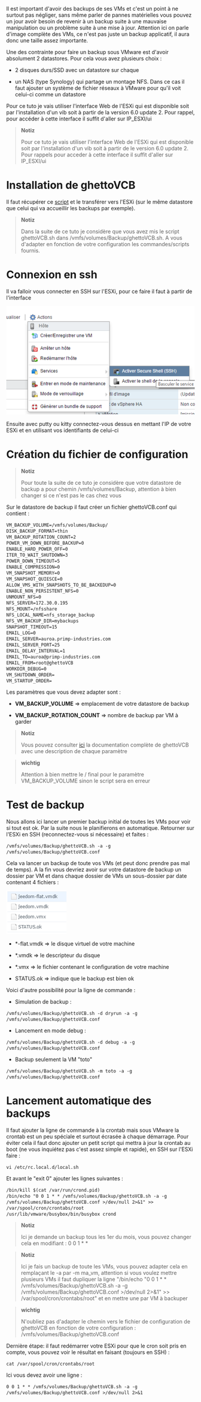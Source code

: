 Il est important d'avoir des backups de ses VMs et c'est un point à ne
surtout pas négliger, sans même parler de pannes matérielles vous pouvez
un jour avoir besoin de revenir à un backup suite à une mauvaise
manipulation ou un problème suite à une mise à jour. Attention ici on
parle d'image complète des VMs, ce n'est pas juste un backup applicatif,
il aura donc une taille assez importante.

Une des contrainte pour faire un backup sous VMware est d'avoir
absolument 2 datastores. Pour cela vous avez plusieurs choix :

-   2 disques durs/SSD avec un datastore sur chaque

-   un NAS (type Synology) qui partage un montage NFS. Dans ce cas il
    faut ajouter un système de fichier réseaux à VMware pour qu'il voit
    celui-ci comme un datastore

Pour ce tuto je vais utiliser l'interface Web de l'ESXi qui est
disponible soit par l'installation d'un vib soit à partir de la version
6.0 update 2. Pour rappel, pour accéder à cette interface il suffit
d'aller sur IP\_ESXI/ui

> **Notiz**
>
> Pour ce tuto je vais utiliser l'interface Web de l'ESXi qui est
> disponible soit par l'installation d'un vib soit à partir de le
> version 6.0 update 2. Pour rappels pour acceder à cette interface il
> suffit d'aller sur IP\_ESXI/ui

Installation de ghettoVCB 
=========================

Il faut récupérer ce
[script](https://raw.githubusercontent.com/lamw/ghettoVCB/master/ghettoVCB.sh)
et le transférer vers l'ESXi (sur le même datastore que celui qui va
accueillir les backups par exemple).

> **Notiz**
>
> Dans la suite de ce tuto je considère que vous avez mis le script
> ghettoVCB.sh dans /vmfs/volumes/Backup/ghettoVCB.sh. A vous d'adapter
> en fonction de votre configuration les commandes/scripts fournis.

Connexion en ssh 
================

Il va falloir vous connecter en SSH sur l'ESXi, pour ce faire il faut à
partir de l'interface

![vmware.backup](images/vmware.backup.PNG)

Ensuite avec putty ou kitty connectez-vous dessus en mettant l'IP de
votre ESXi et en utilisant vos identifiants de celui-ci

Création du fichier de configuration 
====================================

> **Notiz**
>
> Pour toute la suite de ce tuto je considère que votre datastore de
> backup a pour chemin /vmfs/volumes/Backup, attention à bien changer si
> ce n'est pas le cas chez vous

Sur le datastore de backup il faut créer un fichier ghettoVCB.conf qui
contient :

    VM_BACKUP_VOLUME=/vmfs/volumes/Backup/
    DISK_BACKUP_FORMAT=thin
    VM_BACKUP_ROTATION_COUNT=2
    POWER_VM_DOWN_BEFORE_BACKUP=0
    ENABLE_HARD_POWER_OFF=0
    ITER_TO_WAIT_SHUTDOWN=3
    POWER_DOWN_TIMEOUT=5
    ENABLE_COMPRESSION=0
    VM_SNAPSHOT_MEMORY=0
    VM_SNAPSHOT_QUIESCE=0
    ALLOW_VMS_WITH_SNAPSHOTS_TO_BE_BACKEDUP=0
    ENABLE_NON_PERSISTENT_NFS=0
    UNMOUNT_NFS=0
    NFS_SERVER=172.30.0.195
    NFS_MOUNT=/nfsshare
    NFS_LOCAL_NAME=nfs_storage_backup
    NFS_VM_BACKUP_DIR=mybackups
    SNAPSHOT_TIMEOUT=15
    EMAIL_LOG=0
    EMAIL_SERVER=auroa.primp-industries.com
    EMAIL_SERVER_PORT=25
    EMAIL_DELAY_INTERVAL=1
    EMAIL_TO=auroa@primp-industries.com
    EMAIL_FROM=root@ghettoVCB
    WORKDIR_DEBUG=0
    VM_SHUTDOWN_ORDER=
    VM_STARTUP_ORDER=

Les paramètres que vous devez adapter sont :

-   **VM\_BACKUP\_VOLUME** ⇒ emplacement de votre datastore de backup

-   **VM\_BACKUP\_ROTATION\_COUNT** ⇒ nombre de backup par VM à garder

> **Notiz**
>
> Vous pouvez consulter
> [ici](https://communities.vmware.com/docs/DOC-8760) la documentation
> complète de ghettoVCB avec une description de chaque paramètre

> **wichtig**
>
> Attention à bien mettre le / final pour le paramètre
> VM\_BACKUP\_VOLUME sinon le script sera en erreur

Test de backup 
==============

Nous allons ici lancer un premier backup initial de toutes les VMs pour
voir si tout est ok. Par la suite nous le planifierons en automatique.
Retourner sur l'ESXi en SSH (reconnectez-vous si nécessaire) et faites :

    /vmfs/volumes/Backup/ghettoVCB.sh -a -g /vmfs/volumes/Backup/ghettoVCB.conf

Cela va lancer un backup de toute vos VMs (et peut donc prendre pas mal
de temps). A la fin vous devriez avoir sur votre datastore de backup un
dossier par VM et dans chaque dossier de VMs un sous-dossier par date
contenant 4 fichiers :

![vmware.backup2](images/vmware.backup2.PNG)

-   \*-flat.vmdk ⇒ le disque virtuel de votre machine

-   \*.vmdk ⇒ le descripteur du disque

-   \*.vmx ⇒ le fichier contenant le configuration de votre machine

-   STATUS.ok ⇒ indique que le backup est bien ok

Voici d'autre possibilité pour la ligne de commande :

-   Simulation de backup :

<!-- -->

    /vmfs/volumes/Backup/ghettoVCB.sh -d dryrun -a -g /vmfs/volumes/Backup/ghettoVCB.conf

-   Lancement en mode debug :

<!-- -->

    /vmfs/volumes/Backup/ghettoVCB.sh -d debug -a -g /vmfs/volumes/Backup/ghettoVCB.conf

-   Backup seulement la VM "toto"

<!-- -->

    /vmfs/volumes/Backup/ghettoVCB.sh -m toto -a -g /vmfs/volumes/Backup/ghettoVCB.conf

Lancement automatique des backups 
=================================

Il faut ajouter la ligne de commande à la crontab mais sous VMware la
crontab est un peu spéciale et surtout écrasée à chaque démarrage. Pour
éviter cela il faut donc ajouter un petit script qui mettra à jour la
crontab au boot (ne vous inquiétez pas c'est assez simple et rapide), en
SSH sur l'ESXi faire :

    vi /etc/rc.local.d/local.sh

Et avant le "exit 0" ajouter les lignes suivantes :

    /bin/kill $(cat /var/run/crond.pid)
    /bin/echo "0 0 1 * * /vmfs/volumes/Backup/ghettoVCB.sh -a -g /vmfs/volumes/Backup/ghettoVCB.conf >/dev/null 2>&1" >> /var/spool/cron/crontabs/root
    /usr/lib/vmware/busybox/bin/busybox crond

> **Notiz**
>
> Ici je demande un backup tous les 1er du mois, vous pouvez changer
> cela en modifiant : 0 0 1 \* \*

> **Notiz**
>
> Ici je fais un backup de toute les VMs, vous pouvez adapter cela en
> remplaçant le -a par -m ma\_vm, attention si vous voulez mettre
> plusieurs VMs il faut dupliquer la ligne "/bin/echo "0 0 1 \* \*
> /vmfs/volumes/Backup/ghettoVCB.sh -a -g
> /vmfs/volumes/Backup/ghettoVCB.conf &gt;/dev/null 2&gt;&1" &gt;&gt;
> /var/spool/cron/crontabs/root" et en mettre une par VM à backuper

> **wichtig**
>
> N'oubliez pas d'adapter le chemin vers le fichier de configuration de
> ghettoVCB en fonction de votre configuration :
> /vmfs/volumes/Backup/ghettoVCB.conf

Dernière étape: il faut redémarrer votre ESXi pour que le cron soit pris
en compte, vous pouvez voir le résultat en faisant (toujours en SSH) :

    cat /var/spool/cron/crontabs/root

Ici vous devez avoir une ligne :

    0 0 1 * * /vmfs/volumes/Backup/ghettoVCB.sh -a -g /vmfs/volumes/Backup/ghettoVCB.conf >/dev/null 2>&1
